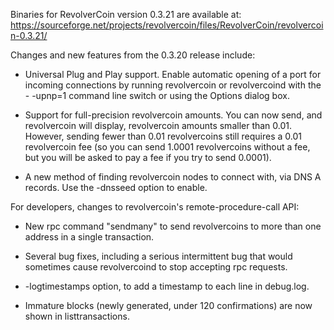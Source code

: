 Binaries for RevolverCoin version 0.3.21 are available at:
  https://sourceforge.net/projects/revolvercoin/files/RevolverCoin/revolvercoin-0.3.21/

Changes and new features from the 0.3.20 release include:

* Universal Plug and Play support.  Enable automatic opening of a port for incoming connections by running revolvercoin or revolvercoind with the - -upnp=1 command line switch or using the Options dialog box.

* Support for full-precision revolvercoin amounts.  You can now send, and revolvercoin will display, revolvercoin amounts smaller than 0.01.  However, sending fewer than 0.01 revolvercoins still requires a 0.01 revolvercoin fee (so you can send 1.0001 revolvercoins without a fee, but you will be asked to pay a fee if you try to send 0.0001).

* A new method of finding revolvercoin nodes to connect with, via DNS A records. Use the -dnsseed option to enable.

For developers, changes to revolvercoin's remote-procedure-call API:

* New rpc command "sendmany" to send revolvercoins to more than one address in a single transaction.

* Several bug fixes, including a serious intermittent bug that would sometimes cause revolvercoind to stop accepting rpc requests.

* -logtimestamps option, to add a timestamp to each line in debug.log.

* Immature blocks (newly generated, under 120 confirmations) are now shown in listtransactions.
